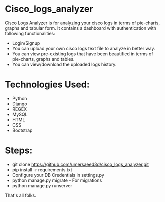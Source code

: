 # Cisco_logs_analyzer

Cisco Logs Analyzer is for analyzing your cisco logs in terms of pie-charts, graphs and tabular form.
It contains a dashboard with authentication with following functionalities:

- Login/Signup
- You can upload your own cisco logs text file to analyze in better way.
- You can view pre-existing logs that have been beautified in terms of pie-charts, graphs and tables.
- You can view/download the uploaded logs history.

# Technologies Used:
- Python
- Django
- REGEX
- MySQL
- HTML
- CSS
- Bootstrap


# Steps:

- git clone https://github.com/umersaeed3d/cisco_logs_analyzer.git
- pip install -r requirements.txt
- Configure your DB Credentials in settings.py
- python manage.py migrate - For migrations
- python manage.py runserver

That's all folks.
 
